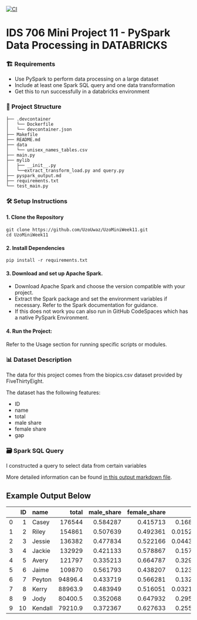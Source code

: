 [![CI](https://github.com/UzoUwaz/UzoMiniWeek11/actions/workflows/cicd.yml/badge.svg)](https://github.com/UzoUwaz/UzoMiniWeek11/actions/workflows/cicd.yml)

# IDS 706 Mini Project 11 - PySpark Data Processing in DATABRICKS

### 🏗️ Requirements
- Use PySpark to perform data processing on a large dataset
- Include at least one Spark SQL query and one data transformation
- Get this to run successfully in a databricks environment 

### 📂 Project Structure
```
├── .devcontainer
│   └── Dockerfile
│   └── devcontainer.json
├── Makefile
├── README.md
├── data
│   └── unisex_names_tables.csv
├── main.py
├── mylib
│   ├── __init__.py
│   └──extract_transform_load.py and query.py
├── pyspark_output.md
├── requirements.txt
└── test_main.py
```

### 🛠️ Setup Instructions
#### 1. Clone the Repository
```
git clone https://github.com/UzoUwaz/UzoMiniWeek11.git
cd UzoMiniWeek11
```

#### 2. Install Dependencies
```
pip install -r requirements.txt
```

#### 3. Download and set up Apache Spark.
- Download Apache Spark and choose the version compatible with your project.
- Extract the Spark package and set the environment variables if necessary. Refer to the Spark documentation for guidance.
- If this does not work you can also run in GitHub CodeSpaces which has a native PySpark Environment. 

#### 4.	Run the Project:
Refer to the Usage section for running specific scripts or modules.

### 📊 Dataset Description
The data for this project comes from the biopics.csv dataset provided by FiveThirtyEight.

The dataset has the following features:
- ID
- name
- total
- male share
- female share
- gap 

### 🗃️ Spark SQL Query
I constructed a query to select data from certain variables 



More detailed information can be found [in this output markdown file](pyspark_output.md).

## Example Output Below 


|    |   ID | name    |    total |   male_share |   female_share |       gap |
|---:|-----:|:--------|---------:|-------------:|---------------:|----------:|
|  0 |    1 | Casey   | 176544   |     0.584287 |       0.415713 | 0.168573  |
|  1 |    2 | Riley   | 154861   |     0.507639 |       0.492361 | 0.0152781 |
|  2 |    3 | Jessie  | 136382   |     0.477834 |       0.522166 | 0.0443315 |
|  3 |    4 | Jackie  | 132929   |     0.421133 |       0.578867 | 0.157735  |
|  4 |    5 | Avery   | 121797   |     0.335213 |       0.664787 | 0.329574  |
|  5 |    6 | Jaime   | 109870   |     0.561793 |       0.438207 | 0.123586  |
|  6 |    7 | Peyton  |  94896.4 |     0.433719 |       0.566281 | 0.132561  |
|  7 |    8 | Kerry   |  88963.9 |     0.483949 |       0.516051 | 0.0321023 |
|  8 |    9 | Jody    |  80400.5 |     0.352068 |       0.647932 | 0.295864  |
|  9 |   10 | Kendall |  79210.9 |     0.372367 |       0.627633 | 0.255267  |
